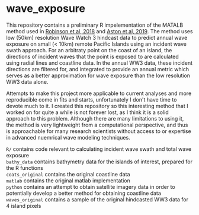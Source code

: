 # wave_exposure

This repository contains a preliminary R impelementation of the MATALB method used in [Robinson et al, 2018](https://doi.org/10.1007/s00338-018-01737-w) and [Aston et al, 2019](https://doi.org/10.1111/ecog.04097). The method uses low (50km) resolution Wave Watch 3 hindcast data to predict annual wave exposure on small (< 10km) remote Pacific Islands using an incident wave swath approach. For an arbitraty point on the coast of an island, the directions of incident waves that the point is exposed to are calculated using radial lines and coastline data. In the annual WW3 data, these incident directions are filtered for, and integrated to provide an annual metric which serves as a better approximation for wave exposure than the low resolution WW3 data alone.

Attempts to make this project more applicable to current analyses and more reproducible come in fits and starts, unfortunately I don't have time to devote much to it. I created this repository so this interesting method that I worked on for quite a while is not forever lost, as I think it is a solid approach to this problem. Although there are many limitations to using it, the method is very lightweight from a computational perspective, and thus is approachable for many research scientists without access to or expertise in advanced nuemrical wave modeling techniques.

`R/` contains code relevant to calculating incident wave swath and total wave exposure  
`bathy_data` contains bathymetry data for the islands of interest, prepared for the R functions  
`coats_original` contains the original coastline data  
`matlab` contains the original matlab implementation  
`python` contains an attempt to obtain satellite imagery data in order to potentially develop a better method for obtaining coastline data  
`waves_original` contains a sample of the original hindcasted WW3 data for 4 island pixels  




